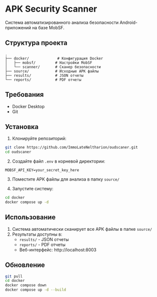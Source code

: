 # APK Security Scanner

Система автоматизированного анализа безопасности Android-приложений на базе MobSF.

## Структура проекта

```
.
├── docker/             # Конфигурация Docker
│   ├── mobsf/         # Настройки MobSF
│   └── scanner/       # Сканер безопасности
├── source/            # Исходные APK файлы
├── results/           # JSON отчеты
└── reports/           # PDF отчеты
```

## Требования

- Docker Desktop
- Git

## Установка

1. Клонируйте репозиторий:
```bash
git clone https://github.com/ImmoLateNeltharion/oudscaner.git
cd oudscaner
```

2. Создайте файл `.env` в корневой директории:
```
MOBSF_API_KEY=your_secret_key_here
```

3. Поместите APK файлы для анализа в папку `source/`

4. Запустите систему:
```bash
cd docker
docker compose up -d
```

## Использование

1. Система автоматически сканирует все APK файлы в папке `source/`
2. Результаты доступны в:
   - `results/` - JSON отчеты
   - `reports/` - PDF отчеты
   - Веб-интерфейс: http://localhost:8003

## Обновление

```bash
git pull
cd docker
docker compose down
docker compose up -d --build
``` 